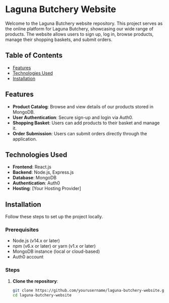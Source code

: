 # Laguna Butchery Website

Welcome to the Laguna Butchery website repository. This project serves as the online platform for Laguna Butchery, showcasing our wide range of products. The website allows users to sign up, log in, browse products, manage their shopping baskets, and submit orders.

## Table of Contents

- [Features](#features)
- [Technologies Used](#technologies-used)
- [Installation](#installation)

## Features

- **Product Catalog**: Browse and view details of our products stored in MongoDB.
- **User Authentication**: Secure sign-up and login via Auth0.
- **Shopping Basket**: Users can add products to their basket and manage it.
- **Order Submission**: Users can submit orders directly through the application.

## Technologies Used

- **Frontend**: React.js
- **Backend**: Node.js, Express.js
- **Database**: MongoDB
- **Authentication**: Auth0
- **Hosting**: [Your Hosting Provider]

## Installation

Follow these steps to set up the project locally.

### Prerequisites

- Node.js (v14.x or later)
- npm (v6.x or later) or yarn (v1.x or later)
- MongoDB instance (local or cloud-based)
- Auth0 account

### Steps

1. **Clone the repository**:
   ```bash
   git clone https://github.com/yourusername/laguna-butchery-website.git
   cd laguna-butchery-website

   
